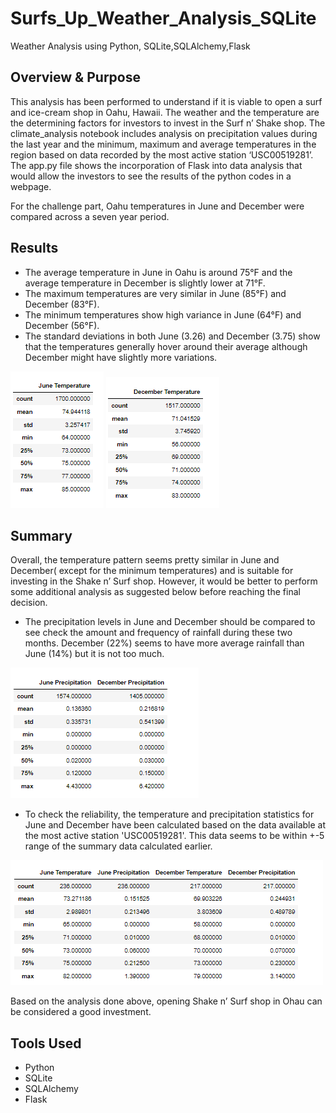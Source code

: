 # Surfs_Up_Weather_Analysis_SQLite
Weather Analysis using Python, SQLite,SQLAlchemy,Flask

## Overview & Purpose

This analysis has been performed to understand if it is viable to open a surf and ice-cream shop in Oahu, Hawaii. The weather and the temperature are the determining factors for investors to invest in the Surf n’ Shake shop. The climate_analysis notebook includes analysis on precipitation values during the last year and  the minimum, maximum and average temperatures in the region based on data recorded by the most active station ‘USC00519281’. The app.py file shows the incorporation of Flask into data analysis that would allow the investors to see the results of the python codes in a webpage.

For the challenge part, Oahu temperatures in June and December were compared across a seven year period.

## Results

- The average temperature in June in Oahu is around 75°F and the average temperature in December is slightly lower at 71°F. 
- The maximum temperatures are very similar in June (85°F) and December (83°F).
- The minimum temperatures show high variance in June (64°F) and December (56°F).
- The standard deviations in both June (3.26) and December (3.75) show that the temperatures generally hover around their average although December might have slightly more variations.

![](Images/june_summary_statistics.png)        ![](Images/december_summary_statistics.png)

## Summary

Overall, the temperature pattern seems pretty similar in June and December( except for the minimum temperatures) and is suitable for investing in the Shake n’ Surf shop. However, it would be better to perform some additional analysis as suggested below before reaching the final decision.

- The precipitation levels in June and December should be compared to see check the amount and frequency of rainfall during these two months. December (22%) seems to have more average rainfall than June (14%) but it is not too much.

![](Images/summary_precipitation.png)

- To check the reliability, the temperature and precipitation statistics for June and December have been calculated based on the data available at the most active station 'USC00519281'. This data seems to be within +-5 range of the summary data calculated earlier.

![](Images/weather_summary_by_station.png)

Based on the analysis done above, opening Shake n’ Surf shop in Ohau can be considered a good investment.

## Tools Used
- Python
- SQLite
- SQLAlchemy
- Flask

                                               
 

